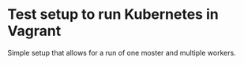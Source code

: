 # Test setup to run Kubernetes in Vagrant

Simple setup that allows for a run of one moster and multiple workers.